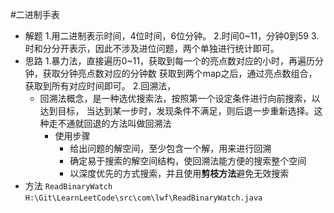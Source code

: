 #二进制手表
- 解题
    1.用二进制表示时间，4位时间，6位分钟。
    2.时间0~11，分钟0到59
    3.时和分分开表示，因此不涉及进位问题，两个单独进行统计即可。
- 思路
    1.暴力法，直接遍历0~11，获取到每一个的亮点数对应的小时，再遍历分钟，获取分钟亮点数对应的分钟数
    获取到两个map之后，通过亮点数组合，获取到所有对应时间即可。
    2.回溯法，
    - 回溯法概念，是一种选优搜索法，按照第一个设定条件进行向前搜索，以达到目标，
    当达到某一步时，发现条件不满足，则后退一步重新选择。这种走不通就回退的方法叫做回溯法  
        - 使用步骤
            - 给出问题的解空间，至少包含一个解，用来进行回溯
            - 确定易于搜索的解空间结构，使回溯法能方便的搜索整个空间
            - 以深度优先的方式搜索，并且使用**剪枝方法**避免无效搜索
- 方法
    `ReadBinaryWatch`
    `H:\Git\LearnLeetCode\src\com\lwf\ReadBinaryWatch.java`